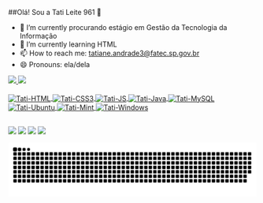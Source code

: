 ##Olá! Sou a Tati Leite 961 👋

- 🔭 I’m currently procurando estágio em Gestão da Tecnologia da Informação 
- 🌱 I’m currently learning HTML
- 📫 How to reach me: tatiane.andrade3@fatec.sp.gov.br
- 😄 Pronouns: ela/dela


<div>
  <a href="https://github.com/tatileite961">
  <img height="150em" src="https://github-readme-stats.vercel.app/api?username=tatileite961&show_icons=true&theme=dracula&include_all_commits=true&count_private=true"/>
  <img height="120em" src="https://github-readme-stats.vercel.app/api/top-langs/?username=tatileite961&layout=compact&langs_count=7&theme=dracula"/>
</div>
  
<Div style = "display: inline_block"> <br>
  <img align = "center" alt = "Tati-HTML" height ="30" width = "40" src ="https://img.shields.io/badge/HTML-239120?style=for-the-badge&logo=html5&logoColor=white">
  <img align = "center" alt = "Tati-CSS3" height ="30" width = "40" src ="https://img.shields.io/badge/CSS3-1572B6?style=for-the-badge&logo=css3&logoColor=white">  
  <img align = "center" alt = "Tati-JS" height ="30" width = "40" src ="https://img.shields.io/badge/JavaScript-F7DF1E?style=for-the-badge&logo=javascript&logoColor=black">
  <img align = "center" alt = "Tati-Java" height ="30" width = "40" src ="https://img.shields.io/badge/Java-ED8B00?style=for-the-badge&logo=java&logoColor=white">
  <img align = "center" alt = "Tati-MySQL" height ="30" width = "40" src ="https://img.shields.io/badge/MySQL-00000F?style=for-the-badge&logo=mysql&logoColor=white">
  <img align = "center" alt = "Tati-Ubuntu" height ="30" width = "40" src ="https://img.shields.io/badge/Ubuntu-E95420?style=for-the-badge&logo=ubuntu&logoColor=white">
  <img align = "center" alt = "Tati-Mint" height ="30" width = "40" src ="https://img.shields.io/badge/Linux_Mint-87CF3E?style=for-the-badge&logo=linux-mint&logoColor=white">
  <img align = "center" alt = "Tati-Windows" height ="30" width = "40" src ="https://img.shields.io/badge/Windows-0078D6?style=for-the-badge&logo=windows&logoColor=white">
  
  </div>
   
  ##
 
<div> 
<a href = "https://instagram.com/tati.leite.961" target="_blank"><img src="https://img.shields.io/badge/-Instagram-%23E4405F?style=for-the-badge&logo=instagram&logoColor=white" target="_blank"></a>
<a href="https://www.twitch.tv/tatileite961" target="_blank"><img src="https://img.shields.io/badge/Twitch-9146FF?style=for-the-badge&logo=twitch&logoColor=white" target="_blank"></a>
<a href="https://https://discord.com/Thaty961#9366" target="_blank"><img src="https://img.shields.io/badge/Discord-7289DA?style=for-the-badge&logo=discord&logoColor=white" target="_blank"></a> 
<a href="https://www.linkedin.com/in/tatiane-leite-andrade" target="_blank"><img src="https://img.shields.io/badge/-LinkedIn-%230077B5?style=for-the-badge&logo=linkedin&logoColor=white" target="_blank"></a> 
  
  ![Snake animation](https://github.com/tatileite961/tatileite961/blob/output/github-contribution-grid-snake.svg)
</div>

